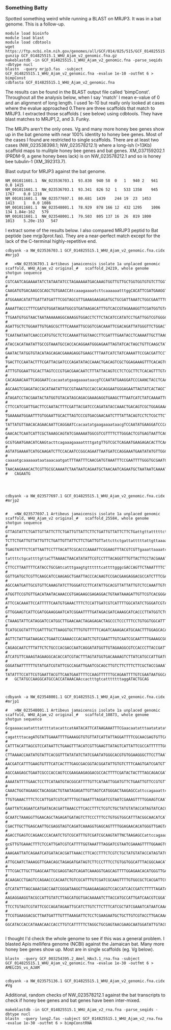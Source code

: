 ### Something Batty


Spotted something weird while running a BLAST on MRJP3. It was in a bat genome. This is a follow-up. 



```
module load bioinfo
module load blast
module load cdbtools
wget https://ftp.ncbi.nlm.nih.gov/genomes/all/GCF/014/825/515/GCF_014825515.1_WHU_Ajam_v2/GCF_014825515.1_WHU_Ajam_v2_genomic.fna.gz
gunzip GCF_014825515.1_WHU_Ajam_v2_genomic.fna.gz
makeblastdb -in GCF_014825515.1_WHU_Ajam_v2_genomic.fna -parse_seqids -dbtype nucl
blastn  -query mrjp3.fas  -subject GCF_014825515.1_WHU_Ajam_v2_genomic.fna -evalue 1e-10 -outfmt 6 > bimpConst
cdbfasta GCF_014825515.1_WHU_Ajam_v2_genomic.fna
```

The results can be found in the BLAST output file called 'bimpConst'. Throughout all the analysis below, when I say 'match' I mean e-value of 0 and an alignment of long length. I used 1e-10  but really only looked at cases where the evalue approached 0.There are three scaffolds that match to MRJP3. I extracted those scaffolds ( see below) using cdbtools. They have blast matches to MRJP1,2, and 3. Funky. 


The MRJPs aren't the only ones. Vg and many more honey bee genes show up in the bat genome with near 100% identity to honey bee genes. Most of the cases I found are restricted to single scaffolds. There are at least two cases (NW_023538398.1; NW_023578212.1) where a long-ish (>13Kb) scaffold maps to mulitple honey bee genes and bat genes. XM_037159202.1 (PRDM-9, a gene honey bees lack) is on NW_023578212.1 and so is honey bee tubulin-1 (XM_392313.7).


Blast output for MRJP3 against the bat genome. 
```
NM_001011601.1	NW_023536703.1	93.830	940	58	0	1	940	2	941	0.0	1415
NM_001011601.1	NW_023536703.1	93.341	826	52	1	533	1358	945	1767	0.0	1218
NM_001011601.1	NW_023577697.1	80.681	1439	244	19	23	1453	1413	1	0.0	1086
NM_001011601.1	NW_023548001.1	78.929	878	166	12	432	1295	1006	134	1.84e-162	579
NM_001011601.1	NW_023548001.1	79.503	805	137	16	26	819	1800	1013	5.20e-153	547
```


I extract some of the results below. I also compared MRJP3 peptid to Bat peptide (see mrjp3prot.fas). They are a near-perfect match except for the lack of the C-terminal highly-repetitive end.



```
cdbyank -a NW_023536703.1 GCF_014825515.1_WHU_Ajam_v2_genomic.fna.cidx #mrjp3

#	>NW_023536703.1 Artibeus jamaicensis isolate 1a unplaced genomic scaffold, WHU_Ajam_v2 original_#	scaffold_24219, whole genome shotgun sequence
#	CGTCAATCAGAAAATATCTATAATATCCTAGAAAAATGACAAAGTGGTTGTTGCTGGTGGTGTGTCTTGGTATAGCTTGT
#	CAAGATGTGACAAGCGCAGCTGTGAACCAtcaaagaaaatcttcaaaaaatttggCACATTCGATGAAGGTGATCTACGA
#	ATGGAAACATATTGATTATGATTTCGGTAGCGTTGAAAGAAGAGATGCTGCGATTAAATCTGGCGAATTTGATCACACAA
#	AAAATTACCCTTTCGATGTGGATAGATGGCGTGATAAGACATTTGTCACCGTAGAAAGGTTCGATGGTGTACCTTCTTCT
#	TTGAATGTGGTAACTAATAAAAAAGGCAAAGGTGGACCTCTTCTACATCCATATCCTGATTGGTCGTGGGCGAACTATAA
#	AGATTGCTCTGGAATTGTGAGCGCTTTCAAAATTGCGGTCGACAAATTCGACAGATTATGGGTTCTGGACTCAGGTCTTG
#	TCAATAATAATCAACCCATGTGCTCTCCAAAATTGGTAACCTTCGATTTGAATACCTCAAAATTGCTTAAGCAAGTCGAG
#	ATACCACATAATATTGCCGTAAATGCCACCACAGGAATGGGAGAATTAGTATCACTAGCTGTTCAAGCTATAGATCCTAC
#	GAATACTATGGTGTACATAGCAGACGAAAGAGGTGAAGCTTTAATCATCTATCAAAATTCCGACGATTCCTTCCATCGAT
#	TGACTTCCAATACTTTCGATTACGATCCCAGATATACCAAACTGACAGTCGCTGGAGAAAGTTTCACAGTGAAAAATGGA
#	ATTTGTGGAATTGCACTTAGTCCCGTGACGAACAATCTTTATTACAGTCCTCTCGCTTCTCACAGTTTGTATTATGTTAA
#	CACAGAACAATTCAGGAATCcacaatatgaagaaaataacgTCCAATATGAAGGATCCCAANCTACCTCAAAATTGCTTA
#	AGCAAGTCGAGATACCACATAATATTGCCGTAAATGCCACCACAGGAATGGGAGAATTAGTATCACTAGCTGTTCAAGCT
#	ATAGATCCTACGAATACTATGGTGTACATAGCAGACGAAAGAGGTGAAGCTTTAATCATCTATCAAAATTCCGACGATTC
#	CTTCCATCGATTGACTTCCAATACTTTCGATTACGATCCCAGATATACCAAACTGACAGTCGCTGGAGAAAGTTTCACAG
#	TGAAAAATGGAATTTGTGGAATTGCACTTAGTCCCGTGACGAACAATCTTTATTACAGTCCTCTCGCTTCTCACAGTTTG
#	TATTATGTTAACACAGAACAATTCAGGAATCcacaatatgaagaaaataacgTCCAATATGAAGGATCCCAAGATATTTT
#	GAACACTCAATCATTCGCTAAAGCAGTATCGAAAAATGGCGTCGTTTTCTTGGGACTCGTGAGTAATTCAGCTGTTGGCT
#	GCGTGAATGAACATCAAGtacttcagaaagaaaattttgatgTTGTCGCTCAGAATGAAGAGACACTTCAAATGATCGTT
#	AGTATGAAAATCATGCAAGATCTTCCACAATCCGGCAGAATTAATGATCCAGGAAATGAATATATGTTGGCTTTAAGtaa
#	caaaatgcaaaaaataataaacaatgatTTTAATTTCAACGATGTAAATTTCCGAATTTTGGGTGCGAATGTAAATGATT
#	TAACAAGAAACACTCGTTGCGCAAAATCTAATAATCAGAATGCTAACAATCAGAATGCTAATAATCAAAATGCTAACAAT
#	CAGAATG




cdbyank -a NW_023577697.1 GCF_014825515.1_WHU_Ajam_v2_genomic.fna.cidx #mrjp2


#	>NW_023577697.1 Artibeus jamaicensis isolate 1a unplaced genomic scaffold, WHU_Ajam_v2 original_#	scaffold_25584, whole genome shotgun sequence
#	GTTAGTATTCTGATTGTTATTCTTCTGATTGTTATTCTTCTGATTGTTATTCTTCTGattgttatttttctgattgTTAT
#	TCTTCTGATTGTTATTGTTCTGATTGTTATTCTTCTGATTGTTattcttctgattatttttattgttaaaatttgcGCAA
#	TGAGTATTTCTCATTAATTCCTTTACATTCGCACCCAAAATTCGGAAGTTTACGTCGTTgaaattaaaatcattatttac
#	tattttctgcattttgttaCTTAAAACTAACATATATTCGTCCTTTACAGGTTTGTTACTTCCTACGAAATGTGGAAGCT
#	CTTCCTTAATTTTCATACCTGCGAtcatttgaagtgttttttcattttgggcGACCAGTTCTAAATTTTCTCTCTGAAGT
#	GGTTGATGCTCGTTCAAGCATCCAAGAGCTGAATTACCCACAAGTCCGACGAAGAGGACGCCATCTTTCGATACTGCTTT
#	AGCCAATGATTGCGTGTTCAAAGTATCTTGGGATCCTTCATATTGCACGTTATTATTGTCTCCAAATTGTGATTTCATAA
#	ATGGTTCCGTGTTGACATAATACAAACCGTGAGAAGCGAGAGGACTGTAATAAAGATTGTTCGTCACGGGACTAAGAGCC
#	ATTCCACAAATTCCATTTTTCAATGTGAAACTTTCTCCATTGATCGTCATTTTGGCATATCTGGGATCGTAATCGAAAGT
#	GTTGGAAGTCATTCGATGGAAGGAATCATCGGAATTTTGATAGACGATCAAAGCATCACCCTTATGGTCTGCTATGTATA
#	CTAAAGTATTCATAGGATCCATGGCTTGAACAACTAGAGAGACTAGCCCTCCCTTTCCTGTGGTGGCATTTACGGCAATA
#	TCATGCGGTATTTCGATTTGCTTAAGGTGCTTTGTGTTTTTCAGATCAAAGACATGCAACTTTGGAGCACATATAGGTTC
#	AGTTCTATTGATAAGACCTGAATCCAAAACCCACAATCTGTCGAATTTGTCAATCGCAATTTTGAAAGCGCTCACGATTC
#	CAGAGCAATCTTTATTCTCTGCCCACGACCAATCAGGATATGGTTGTAGAAGGCGTCCACCCTTACCGATTTTGTTAGAT
#	ATCATGTTCAAAGTAGAAGGCACACCATCGTACTTTAGTATGGTGACAAAAGTCTTATCATGCCATTGATCGACATCGAA
#	GGGATAATTTTTTGTATGATCGTATTCGCCAGATTGAATCGCAGCTTGTCTTCTTTCTTCGCTACCGAAATCATAATCGA
#	TATATTTCCATTCGTGAATTACGTTCAATGAATTTTCCAAGTTTTTTGCAGAATTTTGTCGAATAATGGCACCTTGACAA
#	GCTATGCCAAGGCATGCCACCATAAACAAccactttgtcatttttttaggATACTGCAG



cdbyank -a NW_023548001.1 GCF_014825515.1_WHU_Ajam_v2_genomic.fna.cidx #mrjp1

#	>NW_023548001.1 Artibeus jamaicensis isolate 1a unplaced genomic scaffold, WHU_Ajam_v2 original_#	scaffold_10873, whole genome shotgun sequence
#	GcgaaaacaatatttattttatacattcatAATACATTCATAAGAAATTTCGaacaatatttaatatatatcgaaaaaaa
#	cagattttacagATGTATTGAAATTTTGAAAGGTGTGTTATCATTATTAGGATTTTCGCAACGAGTGTTCAATATCAAGT
#	CATTTACATTAGCGTCCATAATTCTGAAGTTTACATCGTTGAAGTTATAGTCATTATTCGCCATTTTTTGCATTCTGTTA
#	CTTAAAACCAATATGTATTCACGGTTTATATATCTATCGAATATGGGCACGTGTGGAAGGGCTTCCTTAATCTTCATGCC
#	AACGATCATTTGAAGTGTTTCATCACTTTGAGCGACGGTACGGATATTGTGTCTTTCAAGTGATCGATGTTCGTTCCAGC
#	AGCCAAGAGCTGAATCGCCCACCAGTCCGAAGAAGAGGACGCCACTTTTCGATACTACTTTAGCAGACGATTGGGTATCC
#	AAAATATTTTGAACTCCTTCATAATGTACGGCATTTTGTTCATAATTGGATGTTCTGAATTGTTCCGTGTTAACATAATA
#	CAAACTGGTAGAAGCTACAGGACTGTAATAGAGATTGTTAGTCATGGGACTAAGAGCCattccagaaattccactttgcG
#	TTGTGAAACTTTCTCCATTGATCGTCATTTTGGTAAATTTAGGATCGTAATCGAAAGTTTTGGAAGTCAATCGATGGAAA
#	GAATTATCAGAATCATGATACACGATTAAACCTTCACCTTTCTCGTCTGCTATGTATACCATAGTATCACCATTTATATT
#	GCAATCTAAAGGTTGAACAGCTAGAGATGATAGTCTTCCCTTTCCTGTGGTGGCATTTACGGCAACATCATGCGGTATTT
#	CGACTTGCTTGAGCAATTGCGAGGTAGTCAGATCAAAGGTGAGCAGTTTTGGAGAACACATGGGTTGAGTATTATTGACA
#	AGACCTGAGTCCAGAACCCACAATCTGTCGCATTTGTCGATCGCAAGTATTNCTAAGAGCCattccagaaattccacttt
#	gcGTTGTGAAACTTTCTCCATTGATCGTCATTTTGGTAAATTTAGGATCGTAATCGAAAGTTTTGGAAGTCAATCGATGG
#	AAAGAATTATCAGAATCATGATACACGATTAAACCTTCACCTTTCTCGTCTGCTATGTATACCATAGTATCACCATTTAT
#	ATTGCAATCTAAAGGTTGAACAGCTAGAGATGATAGTCTTCCCTTTCCTGTGGTGGCATTTACGGCAACATCATGCGGTA
#	TTTCGACTTGCTTGAGCAATTGCGAGGTAGTCAGATCAAAGGTGAGCAGTTTTGGAGAACACATGGGTTGAGTATTATTG
#	ACAAGACCTGAGTCCAGAACCCACAATCTGTCGCATTTGTCGATCGCAAGTTTTGTGGCGCTCACGATTCCAGAGCAATC
#	GTCATATTTAGCAAACGACCAATCGGGATAAGGTTGAAGAAGAGGTCCACCATCACCGATCTTTTTAGATATCACGTTCA
#	AAGAGGAAGGTACGCCATTGTATCTTAGCATGGTGACAAAAATCTTACCATGCCATTGATCAACGTCGGATGGATAATTT
#	TTCCTGTAGTCGTATTCGCCAGATAGAATTGCATCTTGTCTTCTTTCATCGCTATCGAAATCATAATCAAAGAATTTCCA
#	TTCGTGAAGGACGCTTAATGATTTGTTTAAAGATTCTCCTCGAAGAATGCTGCTTGTCGTACCTTGACAAACTATGCCAA
#	GGCATACCACCATAAACAACCACCTTGTCATTTTTCTAGGCTGCGAGTAACGAAGCAATGGATATTGTACGTGAA


```



I thought I'd check the whole genome to see if this was a general problem. I blasted Apis mellifera genome (NCBI) against the Jamaican bat. Many more honey bee genes show up. Most are in single scaffolds (eg. Vg below). 



```
blastn  -query GCF_003254395.2_Amel_HAv3.1_rna.fna -subject GCF_014825515.1_WHU_Ajam_v2_genomic.fna -evalue 1e-30 -outfmt 6 > AMELCDS_vs_AJAM


cdbyank -a NW_023575136.1 GCF_014825515.1_WHU_Ajam_v2_genomic.fna.cidx #Vg

```



Additional, random checks of NW_023578212.1 against the bat transcripts to check if honey bee genes and bat genes have been inter-mixed. 

```
makeblastdb -in GCF_014825515.1_WHU_Ajam_v2_rna.fna -parse_seqids -dbtype nucl
blastn  -query long2.fas -subject GCF_014825515.1_WHU_Ajam_v2_rna.fna -evalue 1e-30 -outfmt 6 > bimpConstRNA

```



















